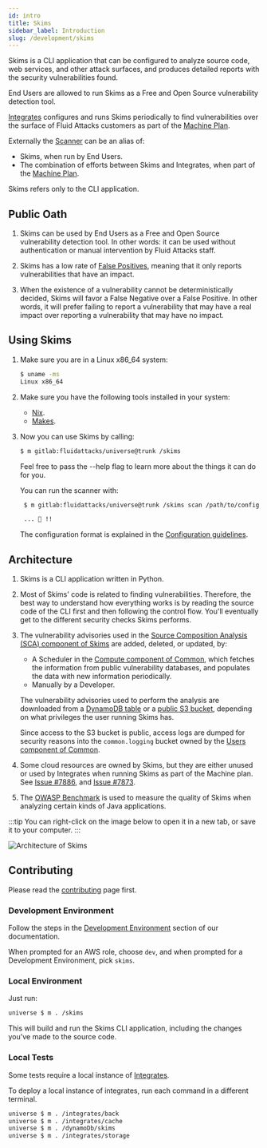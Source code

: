 ```yaml
---
id: intro
title: Skims
sidebar_label: Introduction
slug: /development/skims
---
```


Skims is a CLI application
that can be configured to analyze source code, web services,
and other attack surfaces,
and produces detailed reports
with the security vulnerabilities found.

End Users are allowed to run Skims
as a Free and Open Source vulnerability detection tool.

[Integrates](/development/integrates)
configures and runs Skims periodically
to find vulnerabilities
over the surface of Fluid Attacks customers
as part of the [Machine Plan](https://fluidattacks.com/plans/).

Externally the [Scanner](/machine/scanner) can be an alias of:

- Skims, when run by End Users.
- The combination of efforts
  between Skims and Integrates,
  when part of the [Machine Plan](https://fluidattacks.com/plans/).

Skims refers only to the CLI application.

## Public Oath

1. Skims can be used by End Users
   as a Free and Open Source vulnerability detection tool.
   In other words: it can be used without authentication
   or manual intervention by Fluid Attacks staff.

1. Skims has a low rate of [False Positives](https://en.wikipedia.org/wiki/Binary_classification),
   meaning that it only reports vulnerabilities that have an impact.

1. When the existence of a vulnerability cannot be deterministically decided,
   Skims will favor a False Negative over a False Positive.
   In other words,
   it will prefer failing to report a vulnerability
   that may have a real impact
   over reporting a vulnerability that may have no impact.

## Using Skims

1. Make sure you are in a Linux x86_64 system:

   ```sh
   $ uname -ms
   Linux x86_64
   ```

1. Make sure you have the following tools installed in your system:

   - [Nix](/development/stack/nix).
   - [Makes](/development/stack/makes).

1. Now you can use Skims by calling:

   ```sh
   $ m gitlab:fluidattacks/universe@trunk /skims
   ```

   Feel free to pass the --help flag
   to learn more about the things it can do for you.

   You can run the scanner with:

   ```sh
    $ m gitlab:fluidattacks/universe@trunk /skims scan /path/to/config.yaml

    ... 🚀 !!
   ```

   The configuration format is explained in the
   [Configuration guidelines](/development/skims/guidelines/configuration).

## Architecture

1. Skims is a CLI application written in Python.
1. Most of Skims' code is related to finding vulnerabilities.
   Therefore, the best way to understand how everything works
   is by reading the source code of the CLI first
   and then following the control flow.
   You'll eventually get to the different security checks
   Skims performs.

1. The vulnerability advisories used in the
   [Source Composition Analysis (SCA) component of Skims](/development/skims/guidelines/sca)
   are added, deleted, or updated, by:

   - A Scheduler in the
     [Compute component of Common](/development/common/compute),
     which fetches the information from public vulnerability databases,
     and populates the data with new information periodically.
   - Manually by a Developer.

   The vulnerability advisories used to perform the analysis are downloaded
   from a [DynamoDB table](/development/stack/aws/dynamodb/introduction)
   or a [public S3 bucket](/development/stack/aws/s3),
   depending on what privileges the user running Skims has.

   Since access to the S3 bucket is public,
   access logs are dumped for security reasons into the `common.logging` bucket
   owned by the [Users component of Common](/development/common/users).

1. Some cloud resources are owned by Skims,
   but they are either unused
   or used by Integrates
   when running Skims
   as part of the Machine plan.
   See [Issue #7886](https://gitlab.com/fluidattacks/universe/-/issues/7886),
   and [Issue #7873](https://gitlab.com/fluidattacks/universe/-/issues/7873).

1. The [OWASP Benchmark](/machine/scanner/benchmark)
   is used to measure the quality of Skims
   when analyzing certain kinds of Java applications.

:::tip
You can right-click on the image below
to open it in a new tab,
or save it to your computer.
:::

![Architecture of Skims](./arch.dot.svg)

## Contributing

Please read the
[contributing](/development/contributing) page first.

### Development Environment

Follow the steps
in the [Development Environment](/development/setup) section of our documentation.

When prompted for an AWS role, choose `dev`,
and when prompted for a Development Environment, pick `skims`.

### Local Environment

Just run:

```sh
universe $ m . /skims
```

This will build and run the Skims CLI application,
including the changes you've made to the source code.

### Local Tests

Some tests require a local instance of [Integrates](/development/integrates).

To deploy a local instance of integrates,
run each command in a different terminal.

```sh
universe $ m . /integrates/back
universe $ m . /integrates/cache
universe $ m . /dynamoDb/skims
universe $ m . /integrates/storage
```

